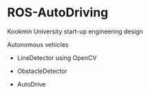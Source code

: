 # ROS-AutoDriving

Kookmin University start-up engineering design

Autonomous vehicles

- LineDetector using OpenCV

- ObstacleDetector

- AutoDrive

